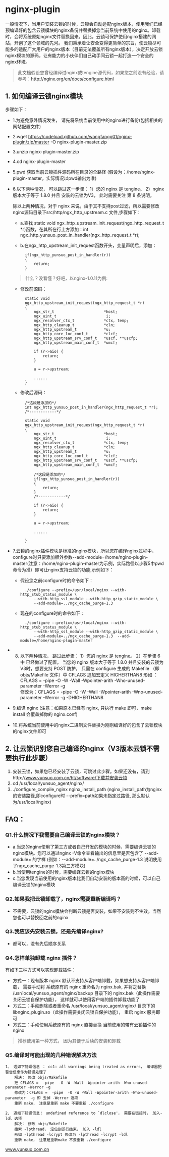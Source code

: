 # nginx-plugin

一般情况下，当用户安装云锁的时候，云锁会自动适配nginx版本，使用我们已经预编译好的包含云锁模块的nginx备份并替换掉您当前系统中使用的nginx。卸载时，会将系统原始nginx文件替换回来。因此，云锁可保护使用nginx搭建的网站，开创了这个领域的先河。
我们秉承着让安全变得更简单的宗旨，使云锁尽可能多的适配广大用户的nginx版本（目前无法覆盖所有nginx版本），决定开放云锁nginx模块的源码，让有能力的小伙伴们自己动手同云锁一起打造一个安全的nginx环境。

> 此文档假设您曾经编译过nginx或tengine源代码，如果您之前没有经验，请参考：http://nginx.org/en/docs/configure.html
	
## 1. 如何编译云锁nginx模块

步骤如下：
- 1.为避免意外情况发生， 请先将系统当前使用中的nginx进行备份(包括相关的网站配置文件)
- 2.wget https://codeload.github.com/wangfangg01/nginx-plugin/zip/master -O nginx-plugin-master.zip
- 3.unzip nginx-plugin-master.zip
- 4.cd nginx-plugin-master
- 5.pwd 获取当前云锁插件源码所在目录的全路径 (假设为：/home/nginx-plugin-master，实际情况以pwd输出为准)	
- 6.以下两种情况， 可以跳过这一步骤：
	1）您的 nginx 是 tengine。 
	2）nginx 版本大于等于 1.8.0 并且 安装的云锁为V3， 此时需要关注 第 8 条说明。
	
	除以上两种情况，对于 nginx 来说，由于其不支持post过滤，所以需要修改nginx源码目录下src/http/ngx_http_upstream.c 文件,步骤如下：

    - a.查找 static void ngx_http_upstream_init_request(ngx_http_request_t *r)函数，在其所在行上方添加：int ngx_http_yunsuo_post_in_handler(ngx_http_request_t *r);
    - b.在ngx_http_upstream_init_request函数开头，变量声明后，添加：

            if(ngx_http_yunsuo_post_in_handler(r)) 
            {
                return;
            }

    > 什么？没看懂？好吧，以nginx-1.0.11为例:
 
    - 修改前源码：
 
            static void
            ngx_http_upstream_init_request(ngx_http_request_t *r)
            {
                ngx_str_t                      *host;
                ngx_uint_t                      i;
                ngx_resolver_ctx_t             *ctx, temp;
                ngx_http_cleanup_t             *cln;
                ngx_http_upstream_t            *u;
                ngx_http_core_loc_conf_t       *clcf;
                ngx_http_upstream_srv_conf_t   *uscf, **uscfp;
                ngx_http_upstream_main_conf_t  *umcf;

                if (r->aio) {
                    return;
                }

                u = r->upstream;
                
                ......
            }
    
    - 修改后源码：
 
            /*这段是添加的*/
            int ngx_http_yunsuo_post_in_handler(ngx_http_request_t *r);
            /*------------*/

            static void
            ngx_http_upstream_init_request(ngx_http_request_t *r)
            {
                ngx_str_t                      *host;
                ngx_uint_t                      i;
                ngx_resolver_ctx_t             *ctx, temp;
                ngx_http_cleanup_t             *cln;
                ngx_http_upstream_t            *u;
                ngx_http_core_loc_conf_t       *clcf;
                ngx_http_upstream_srv_conf_t   *uscf, **uscfp;
                ngx_http_upstream_main_conf_t  *umcf;

                /*这段是添加的*/
                if(ngx_http_yunsuo_post_in_handler(r)) 
                {
                    return;
                }
                /*------------*/
                
                if (r->aio) {
                    return;
                }

                u = r->upstream;
                
                ......
                
            }


- 7.云锁的nginx插件模块是标准的nginx模块，所以您在编译nginx过程中，configure时只要添加额外参数--add-module=/home/nginx-plugin-master(注意：/home/nginx-plugin-master为示例，实际路径以步骤5中pwd命令为准）即可让nginx支持云锁的功能,示例如下：

    - 假设您之前configure时的命令如下：

            ./configure --prefix=/usr/local/nginx --with-http_stub_status_module \
                --with-http_ssl_module --with-http_gzip_static_module \
                --add-module=../ngx_cache_purge-1.3 
    
    - 现在的configure时的命令如下：

            ./configure --prefix=/usr/local/nginx --with-http_stub_status_module \
                --with-http_ssl_module --with-http_gzip_static_module \
                --add-module=../ngx_cache_purge-1.3  --add-module=/home/nginx-plugin-master

- 8. 以下两种情况， 跳过此步骤：	
	1）您的 nginx 是 tengine。 
	2）在步骤 6 中 已经做过了配置。
当您的 nginx 版本大于等于 1.8.0 并且安装的云锁为V3时，想要支持 POST 防护，
只需在 configure 生成的 Makefile （即 objs/Makefile 文件）中 CFLAGS 追加宏定义 HIGHERTHAN8
	形如 ：	CFLAGS =  -pipe  -O -W -Wall -Wpointer-arith -Wno-unused-parameter -Werror -g  
	修改为：CFLAGS =  -pipe  -O -W -Wall -Wpointer-arith -Wno-unused-parameter -Werror -g -DHIGHERTHAN8
	
- 9.编译 nginx (注意：如果原本已经有 nginx, 只执行 make 即可，make install 会覆盖掉你的 nginx.conf)
- 10.将系统当前使用中的nginx二进制文件替换为刚刚编译好的包含了云锁模块的nginx文件即可
	

## 2. 让云锁识别您自己编译的nginx（V3版本云锁不需要执行此步骤）
1. 安装云锁，如果您已经安装了云锁，可跳过此步骤。如果还没有，请到http://www.yunsuo.com.cn/ht/software/下载并安装云锁
2. cd /usr/local/yunsuo_agent/nginx/
3. ./configure_compile_nginx nginx_install_path (nginx_install_path为nginx的安装路径,即configure时 --prefix=path如果未指定过路径, 那么默认为/usr/local/nginx)
	   

## FAQ：
### Q1.什么情况下我需要自己编译云锁的nginx模块？

- a.当您的nginx使用了第三方或者自己开发的模块的时候，需要编译云锁的nginx模块。您可以通过nginx -V命令查看输出的信息里是否包含了 --add-module= 的字样 (例如：--add-module=../ngx_cache_purge-1.3 说明使用了ngx_cache_purge-1.3第三方模块)
- b.当使用tengine的时候，需要编译云锁的nginx模块
- c.当您发现当前使用的nginx版本比我们自动安装的版本高的时候，可以自己编译云锁的nginx模块

### Q2.如果我把云锁卸载了，nginx需要重新编译吗？

- 不需要，云锁的nginx模块会判断云锁是否安装，如果不安装则不生效。当然您也可以替换回之前的nginx

### Q3.我应该先安装云锁，还是先编译nginx?
- 都可以，没有先后顺序关系
    
### Q4.怎样单独卸载 nginx 插件？
有如下三种方式可以实现卸载插件：
    
- 方式一：现有版本 nginx 默认不支持从客户端卸载，如果想支持从客户端卸载， 需要手动将 系统原有的 nginx 重命名为 nginx.bak, 并将之替换 /usr/local/yunsuo_agent/nginx/backup 目录下的 nginx.bak（此操作需要关闭云锁自保护功能）， 这样就可以使用客户端的插件卸载功能了
- 方式二：手动删除或者重命名 /usr/local/yunsuo_agent/nginx/ 目录下的 libnginx_plugin.so（此操作需要关闭云锁自保护功能）， 重启 nginx 服务即可
- 方式三：手动使用系统原有的 nginx 直接替换 当前使用的带有云锁插件的 nginx
        
> 推荐使用第一种方式， 因为其便于后续的安装和卸载
		
### Q5.编译时可能出现的几种错误解决方法
	1、 遇如下错误信息 ： cc1: all warnings being treated as errors， 编译器把警告信息作为错误处理了
		解决： 修改 objs/Makefile 
		把 CFLAGS =  -pipe  -O -W -Wall -Wpointer-arith -Wno-unused-parameter -Werror -g
		修改为：CFLAGS =  -pipe  -O -W -Wall -Wpointer-arith -Wno-unused-parameter  -g 即 去掉 -Werror 选项
		重新 make， 注意是重新 make 不要重新 ./configure 
	
	2、 遇如下错误信息： undefined reference to `dlclose'， 需要在链接时， 加入-ldl 选项
		解决： 修改 objs/Makefile
		搜索 -lpthread， 定位到该行结束， 加入 -ldl
		形如 -lpthread -lcrypt 修改为 -lpthread -lcrypt -ldl
		重新 make， 注意是重新make 不要重新 ./configure 
		
www.yunsuo.com.cn

